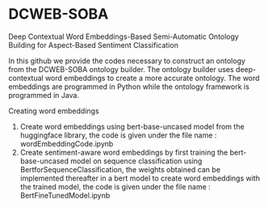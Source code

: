 # DCWEB-SOBA
Deep Contextual Word Embeddings-Based Semi-Automatic Ontology Building for Aspect-Based Sentiment Classification

In this github we provide the codes necessary to construct an ontology from the DCWEB-SOBA ontology builder. The ontology builder uses deep-contextual word embeddings to create a more accurate ontology. The word embeddings are programmed in  Python while the ontology framework is programmed in Java.

Creating word embeddings
   1. Create word embeddings using bert-base-uncased model from the huggingface library, the code is given under the file name : wordEmbeddingCode.ipynb
   2. Create sentiment-aware word embeddings by first training the bert-base-uncased model on sequence classification using BertforSequenceClassification, the weights    obtained can be implemented thereafter in a bert model to create word embeddings with the trained model, the code is given under the file name : BertFineTunedModel.ipynb
